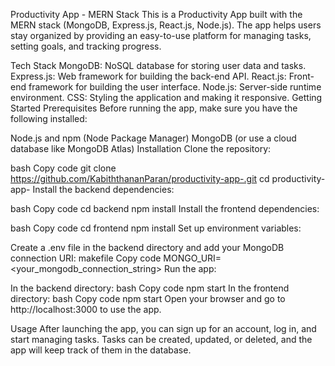 Productivity App - MERN Stack
This is a Productivity App built with the MERN stack (MongoDB, Express.js, React.js, Node.js). The app helps users stay organized by providing an easy-to-use platform for managing tasks, setting goals, and tracking progress.

Tech Stack
MongoDB: NoSQL database for storing user data and tasks.
Express.js: Web framework for building the back-end API.
React.js: Front-end framework for building the user interface.
Node.js: Server-side runtime environment.
CSS: Styling the application and making it responsive.
Getting Started
Prerequisites
Before running the app, make sure you have the following installed:

Node.js and npm (Node Package Manager)
MongoDB (or use a cloud database like MongoDB Atlas)
Installation
Clone the repository:

bash
Copy code
git clone https://github.com/KabiththananParan/productivity-app-.git
cd productivity-app-
Install the backend dependencies:

bash
Copy code
cd backend
npm install
Install the frontend dependencies:

bash
Copy code
cd frontend
npm install
Set up environment variables:

Create a .env file in the backend directory and add your MongoDB connection URI:
makefile
Copy code
MONGO_URI=<your_mongodb_connection_string>
Run the app:

In the backend directory:
bash
Copy code
npm start
In the frontend directory:
bash
Copy code
npm start
Open your browser and go to http://localhost:3000 to use the app.

Usage
After launching the app, you can sign up for an account, log in, and start managing tasks.
Tasks can be created, updated, or deleted, and the app will keep track of them in the database.
